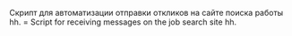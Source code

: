 Скрипт для автоматизации отправки откликов на сайте поиска работы hh. =
Script for receiving messages on the job search site hh.
